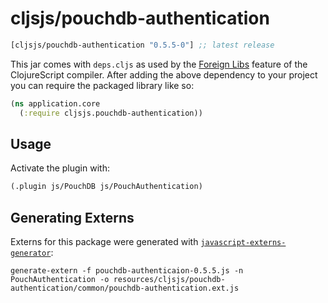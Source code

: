 # cljsjs/pouchdb-authentication

[](dependency)
```clojure
[cljsjs/pouchdb-authentication "0.5.5-0"] ;; latest release
```
[](/dependency)

This jar comes with `deps.cljs` as used by the [Foreign Libs][flibs] feature
of the ClojureScript compiler. After adding the above dependency to your project
you can require the packaged library like so:

```clojure
(ns application.core
  (:require cljsjs.pouchdb-authentication))
```

[flibs]: https://clojurescript.org/reference/packaging-foreign-deps

## Usage

Activate the plugin with:

```clojure
(.plugin js/PouchDB js/PouchAuthentication)
```

## Generating Externs

Externs for this package were generated with [`javascript-externs-generator`](https://github.com/jmmk/javascript-externs-generator):
```shell
generate-extern -f pouchdb-authenticaion-0.5.5.js -n PouchAuthentication -o resources/cljsjs/pouchdb-authentication/common/pouchdb-authentication.ext.js
```
